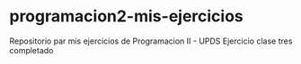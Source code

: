# programacion2-mis-ejercicios
Repositorio par mis ejercicios de Programacion II - UPDS
Ejercicio clase tres completado 

